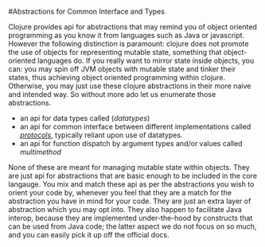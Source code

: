 #Abstractions for Common Interface and Types

Clojure provides api for abstractions that may remind you of object oriented programming as you know it from languages such as Java or javascript. However the following distinction is paramount: clojure does not promote the use of objects for representing mutable state, something that object-oriented languages do. If you really want to mirror state inside objects, you can: you may spin off JVM objects with mutable state and tinker their states, thus achieving object oriented programming within clojure. Otherwise, you may just use these clojure abstractions in their more naive and intended way. So without more ado let us enumerate those abstractions.

+ an api for data types called (_datatypes_)
+ an api for common interface between different implementations called [_protocols_](protocols-interfaces), typically reliant upon use of datatypes.
+ an api for function dispatch by argument types and/or values called _multimethod_

None of these are meant for managing mutable state within objects. They are just api for abstractions that are basic enough to be included in the core langauge. You mix and match these api as per the abstractions you wish to orient your code by, whenever you feel that they are a match for the abstraction you have in mind for your code. They are just an extra layer of abstraction which you may opt into. They also happen to facilitate Java interop, because they are implemented under-the-hood by constructs that can be used from Java code; the latter aspect we do not focus on so much, and you can easily pick it up off the official docs.
